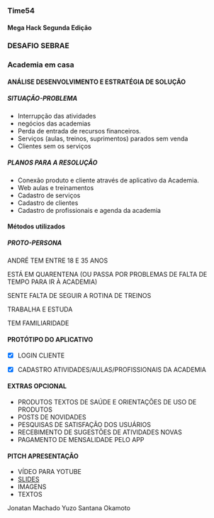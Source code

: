 ### Time54
#### Mega Hack Segunda Edição 

### DESAFIO SEBRAE 

### Academia em casa   


#### ANÁLISE DESENVOLVIMENTO E ESTRATÉGIA DE SOLUÇÃO

##### SITUAÇÃO-PROBLEMA

- Interrupção das atividades
- negócios das academias
- Perda de entrada de recursos financeiros.
- Serviços (aulas, treinos, suprimentos) parados sem venda
- Clientes sem os serviços

##### PLANOS PARA A RESOLUÇÃO 

- Conexão produto e  cliente através de aplicativo da  Academia.
- Web aulas e treinamentos
- Cadastro de serviços
- Cadastro de clientes
- Cadastro de profissionais e agenda da academia

#### Métodos utilizados

##### PROTO-PERSONA

ANDRÉ TEM ENTRE 18 E 35 ANOS

ESTÁ EM QUARENTENA (OU PASSA POR PROBLEMAS DE FALTA DE TEMPO PARA IR À ACADEMIA)

SENTE FALTA DE SEGUIR A ROTINA DE TREINOS

TRABALHA E ESTUDA

TEM FAMILIARIDADE


#### PROTÓTIPO DO APLICATIVO

- [x] LOGIN CLIENTE 
- [x] CADASTRO ATIVIDADES/AULAS/PROFISSIONAIS DA ACADEMIA


#### EXTRAS OPCIONAL

- PRODUTOS TEXTOS DE SAÚDE E ORIENTAÇÕES DE USO DE PRODUTOS
- POSTS DE NOVIDADES
- PESQUISAS DE SATISFAÇÃO DOS USUÁRIOS 
- RECEBIMENTO DE SUGESTÕES DE ATIVIDADES NOVAS
- PAGAMENTO DE MENSALIDADE PELO APP

#### PITCH APRESENTAÇÃO
- VÍDEO PARA YOTUBE 
- [SLIDES](https://docs.google.com/presentation/d/1zyyD6fEi3_sK5fPhCNrQmUoVL3VfdHmJ6G2mbTbKnwU/edit#slide=id.p)
- IMAGENS
- TEXTOS

Jonatan Machado
Yuzo Santana Okamoto

